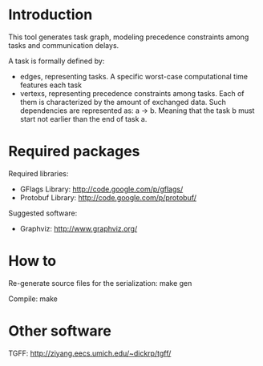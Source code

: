 Introduction
============

This tool generates task graph, modeling precedence constraints among tasks
and communication delays.

A task is formally defined by:
- edges, representing tasks. A specific worst-case computational time
  features each task
- vertexs, representing precedence constraints among tasks. Each of them is
  characterized by the amount of exchanged data.
  Such dependencies are represented as: a -> b. Meaning that the task b must
  start not earlier than the end of task a.


Required packages
=================

Required libraries:
- GFlags Library: http://code.google.com/p/gflags/
- Protobuf Library: http://code.google.com/p/protobuf/

Suggested software:
- Graphviz: http://www.graphviz.org/


How to
======

Re-generate source files for the serialization:
      make gen



Compile:
      make


Other software
=============

TGFF: http://ziyang.eecs.umich.edu/~dickrp/tgff/
